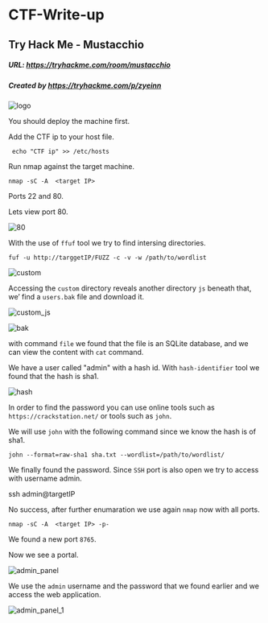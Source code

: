 # CTF-Write-up

## Try Hack Me - Mustacchio

##### URL: https://tryhackme.com/room/mustacchio

##### Created by _https://tryhackme.com/p/zyeinn_

![logo](https://user-images.githubusercontent.com/20625004/187385183-721c157c-5b71-4977-b5bc-d39375de5b57.PNG)

You should deploy the machine first.

Add the CTF ip to your host file.

``` echo "CTF ip" >> /etc/hosts```

Run nmap against the target machine.

```nmap -sC -A  <target IP>```

Ports 22 and 80.

Lets view port 80.

![80](https://user-images.githubusercontent.com/20625004/187385417-28e86e50-0cf3-4c4b-9c3a-842e34249e59.PNG)

With the use of ``ffuf`` tool we try to find intersing directories.

``fuf -u http://targgetIP/FUZZ -c -v -w /path/to/wordlist``

![custom](https://user-images.githubusercontent.com/20625004/187386233-5c381a8b-e78c-4770-98e5-28bcee8c3087.PNG)


Accessing the ``custom`` directory reveals another directory ``js`` beneath that, we’ find a ``users.bak`` file and download it.

![custom_js](https://user-images.githubusercontent.com/20625004/187386684-63eace75-a7f7-4ac9-9d33-4b8383209291.PNG)


![bak](https://user-images.githubusercontent.com/20625004/187388454-8ec4242d-fc82-40a4-a578-8436002b34cd.PNG)


with command ``file`` we found that the file is an SQLite database, and we can view the content with ``cat`` command.

We have a user called "admin" with a hash id. With ``hash-identifier`` tool we found that the hash is sha1.


![hash](https://user-images.githubusercontent.com/20625004/187388019-324effee-e859-44d4-bc46-e0c5f5b0c57a.PNG)

In order to find the password you can use online tools such as ``https://crackstation.net/`` or tools such as ``john``.

We will use ``john`` with the following command since we know the hash is of sha1.

``john --format=raw-sha1 sha.txt --wordlist=/path/to/wordlist/``

We finally found the password. Since ``SSH`` port is also open we try to access with username admin.

ssh admin@targetIP

No success, after further enumaration we use again ``nmap`` now with all ports.

```nmap -sC -A  <target IP> -p- ```

We found a new port ``8765``.

Now we see a portal.

![admin_panel](https://user-images.githubusercontent.com/20625004/187389686-b8a0e787-68cd-4036-b699-58c3b7204989.PNG)

We use the ``admin`` username and the password that we found earlier and we access the web application.

![admin_panel_1](https://user-images.githubusercontent.com/20625004/187390006-ee1bd23f-f784-4543-b106-500cbe053e59.PNG)

